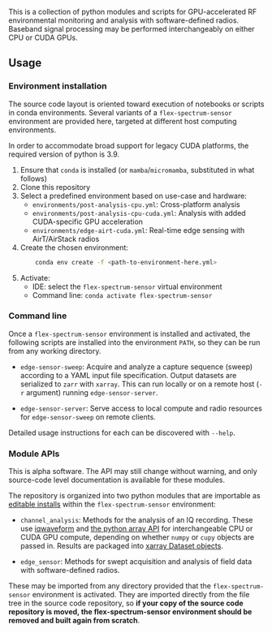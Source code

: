 This is a collection of python modules and scripts for GPU-accelerated RF environmental monitoring and analysis with software-defined radios. Baseband signal processing may be performed interchangeably on either CPU or CUDA GPUs.

## Usage

### Environment installation
The source code layout is oriented toward execution of notebooks or scripts in conda environments. Several variants of a `flex-spectrum-sensor` environment are provided here, targeted at different host computing environments.

In order to accommodate broad support for legacy CUDA platforms, the required version of python is 3.9.

1. Ensure that `conda` is installed (or `mamba`/`micromamba`, substituted in what follows)
2. Clone this repository
3. Select a predefined environment based on use-case and hardware:
    - `environments/post-analysis-cpu.yml`: Cross-platform analysis
    - `environments/post-analysis-cpu-cuda.yml`: Analysis with added CUDA-specific GPU acceleration
    - `environments/edge-airt-cuda.yml`: Real-time edge sensing with AirT/AirStack radios
4. Create the chosen environment:
    ```sh
        conda env create -f <path-to-environment-here.yml>
    ```
4. Activate:
    - IDE: select the `flex-spectrum-sensor` virtual environment 
    - Command line: `conda activate flex-spectrum-sensor`


### Command line
Once a `flex-spectrum-sensor` environment is installed and activated, the following scripts are installed into the environment `PATH`, so they can be run from any working directory.

* `edge-sensor-sweep`: Acquire and analyze a capture sequence (sweep) according to a YAML input file specification.
  Output datasets are serialized to `zarr` with `xarray`.
  This can run locally or on a remote host (`-r` argument) running `edge-sensor-server`.

* `edge-sensor-server`: Serve access to local compute and radio resources for `edge-sensor-sweep` on remote clients.

Detailed usage instructions for each can be discovered with `--help`.

### Module APIs
This is alpha software. The API may still change without warning, and only source-code level documentation is available for these modules.

The repository is organized into two python modules that are importable as [editable installs](https://setuptools.pypa.io/en/latest/userguide/development_mode.html) within the `flex-spectrum-sensor` environment:

* `channel_analysis`: Methods for the analysis of an IQ recording. These use [iqwaveform](https://github.com/dgkuester/iqwaveform) and [the python array API](https://data-apis.org/array-api/latest/) for interchangeable CPU or CUDA GPU compute, depending on whether `numpy` or `cupy` objects are passed in. Results are packaged into [xarray Dataset objects](https://docs.xarray.dev/en/stable/generated/xarray.Dataset.html).

* `edge_sensor`: Methods for swept acquisition and analysis of field data with software-defined radios.

These may be imported from any directory provided that the `flex-spectrum-sensor` environment is activated. They are imported directly from the file tree in the source code repository, so __if your copy of the source code repository is moved, the flex-spectrum-sensor environment should be removed and built again from scratch__.